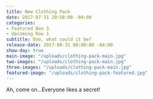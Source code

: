```yaml
---
title: New Clothing Pack
date: 2017-07-31 20:58:00 -04:00
categories:
- Featured Box 3
- Upcoming Row 1
subtitle: Ooo, what could it be?
release-date: 2017-08-31 00:00:00 -04:00
show-day: true
main-image: "/uploads/clothing-pack-main.jpg"
two-images: "/uploads/clothing-pack-main.jpg"
three-images: "/uploads/clothing-pack-main.jpg"
featured-image: "/uploads/clothing-pack-featured.jpg"
---
```


Ah, come on...Everyone likes a secret!
